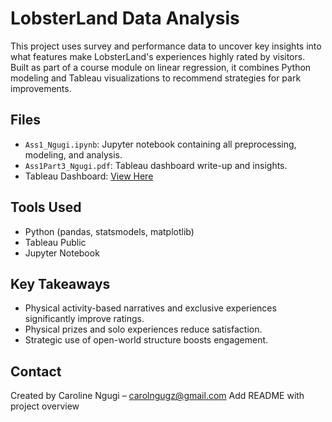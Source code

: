 # LobsterLand Data Analysis 

This project uses survey and performance data to uncover key insights into what features make LobsterLand's experiences highly rated by visitors. Built as part of a course module on linear regression, it combines Python modeling and Tableau visualizations to recommend strategies for park improvements.

##  Files
- `Ass1_Ngugi.ipynb`: Jupyter notebook containing all preprocessing, modeling, and analysis.
- `Ass1Part3_Ngugi.pdf`: Tableau dashboard write-up and insights.
- Tableau Dashboard: [View Here](https://public.tableau.com/app/profile/caroline.ngugi/viz/Ass1_Ngugi/Dashboard1?publish=yes)

##  Tools Used
- Python (pandas, statsmodels, matplotlib)
- Tableau Public
- Jupyter Notebook

##  Key Takeaways
- Physical activity-based narratives and exclusive experiences significantly improve ratings.
- Physical prizes and solo experiences reduce satisfaction.
- Strategic use of open-world structure boosts engagement.

##  Contact
Created by Caroline Ngugi – [carolngugz@gmail.com](mailto:carolngugz@gmail.com)
Add README with project overview
